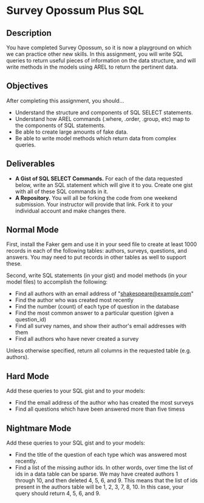 # Survey Opossum Plus SQL

## Description

You have completed Survey Opossum, so it is now a playground on which we can practice other new skills.  In this assignment, you will write SQL queries to return useful pieces of information on the data structure, and will write methods in the models using AREL to return the pertinent data.

## Objectives

After completing this assignment, you should...

* Understand the structure and components of SQL SELECT statements.
* Understand how AREL commands (.where, .order, .group, etc) map to the components of SQL statements.
* Be able to create large amounts of fake data.
* Be able to write model methods which return data from complex queries.

## Deliverables

* **A Gist of SQL SELECT Commands.**  For each of the data requested below, write an SQL statement which will give it to you.  Create one gist with all of these SQL commands in it.
* **A Repository.** You will all be forking the code from one weekend submission.  Your instructor will provide that link.  Fork it to your individual account and make changes there.

## Normal Mode

First, install the Faker gem and use it in your seed file to create at least 1000 records in each of the following tables: authors, surveys, questions, and answers.  You may need to put records in other tables as well to support these.

Second, write SQL statements (in your gist) and model methods (in your model files) to accomplish the following:

* Find all authors with an email address of "shakespeare@example.com"
* Find the author who was created most recently
* Find the number (count) of each type of question in the database
* Find the most common answer to a particular question (given a question_id)
* Find all survey names, and show their author's email addresses with them
* Find all authors who have never created a survey

Unless otherwise specified, return all columns in the requested table (e.g. authors).

## Hard Mode

Add these queries to your SQL gist and to your models:

* Find the email address of the author who has created the most surveys
* Find all questions which have been answered more than five timess

## Nightmare Mode

Add these queries to your SQL gist and to your models:

* Find the title of the question of each type which was answered most recently.
* Find a list of the missing author ids. In other words, over time the list of ids in a data table can be sparse.  We may have created authors 1 through 10, and then deleted 4, 5, 6, and 9.  This means that the list of ids present in the authors table will be 1, 2, 3, 7, 8, 10.  In this case, your query should return 4, 5, 6, and 9.
